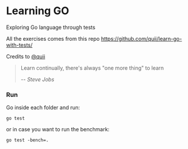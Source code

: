 # Learning GO

Exploring Go language through tests

All the exercises comes from this repo https://github.com/quii/learn-go-with-tests/

Credits to [@quii](https://github.com/sponsors/quii)

> Learn continually, 
> there's always "one more thing" to learn
>
> -- <cite>Steve Jobs</cite>

### Run

Go inside each folder and run:
```
go test
```

or in case you want to run the benchmark:
```
go test -bench=.
```